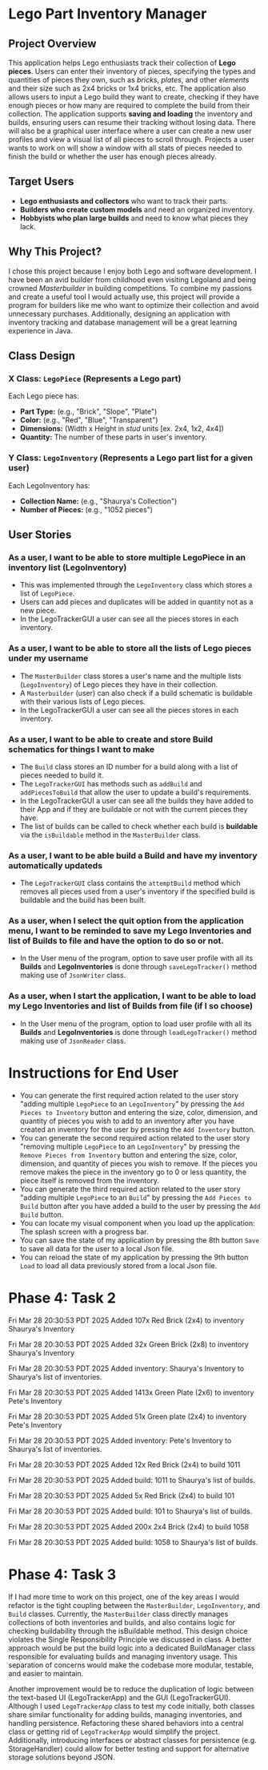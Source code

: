 # Lego Part Inventory Manager

## Project Overview
This application helps Lego enthusiasts track their collection of **Lego pieces**. Users can enter their inventory of pieces, specifying the types and quantities of pieces they own, such as *bricks*, *plates*, and other *elements* and their size such as 2x4 bricks or 1x4 bricks, etc. The application also allows users to input a Lego build they want to create, checking if they have enough pieces or how many are required to complete the build from their collection. The application supports **saving and loading** the inventory and builds, ensuring users can resume their tracking without losing data. There will also be a graphical user interface where a user can create a new user profiles and view a visual list of all pieces to scroll through. Projects a user wants to work on will show a window with all stats of pieces needed to finish the build or whether the user has enough pieces already.

## Target Users
- **Lego enthusiasts and collectors** who want to track their parts.
- **Builders who create custom models** and need an organized inventory.
- **Hobbyists who plan large builds** and need to know what pieces they lack.

## Why This Project?
I chose this project because I enjoy both Lego and software development. I have been an avid builder from childhood even visiting Legoland and being crowned *Masterbuilder* in building competitions. To combine my passions and create a useful tool I would actually use, this project will provide a program for builders like me who want to optimize their collection and avoid unnecessary purchases. Additionally, designing an application with inventory tracking and database management will be a great learning experience in Java.

## **Class Design**

### **X Class: `LegoPiece` (Represents a Lego part)**
Each Lego piece has:
- **Part Type:** (e.g., "Brick", "Slope", "Plate")
- **Color:** (e.g., "Red", "Blue", "Transparent")
- **Dimensions:** (Width x Height in *stud* units [ex. 2x4, 1x2, 4x4])
- **Quantity:** The number of these parts in user's inventory.


### **Y Class: `LegoInventory` (Represents a Lego part list for a given user)**
Each LegoInventory has:
- **Collection Name:** (e.g., "Shaurya's Collection")
- **Number of Pieces:** (e.g., "1052 pieces")

## **User Stories**

### **As a user, I want to be able to store multiple LegoPiece in an inventory list (LegoInventory)**
- This was implemented through the `LegoInventory` class which stores a list of `LegoPiece`.
- Users can add pieces and duplicates will be added in quantity not as a new piece.
- In the LegoTrackerGUI a user can see all the pieces stores in each inventory.

### **As a user, I want to be able to store all the lists of Lego pieces under my username**
- The `MasterBuilder` class stores a user's name and the multiple lists (`LegoInventory`) of Lego pieces they have in their collection.
- A `Masterbuilder` (user) can also check if a build schematic is buildable with their various lists of Lego pieces.
- In the LegoTrackerGUI a user can see all the pieces stores in each inventory.

### **As a user, I want to be able to create and store Build schematics for things I want to make**
- The `Build` class stores an ID number for a build along with a list of pieces needed to build it.
- The `LegoTrackerGUI` has methods such as `addBuild` and `addPiecesToBuild` that allow the user to update a build's requirements.
- In the LegoTrackerGUI a user can see all the builds they have added to their App and if they are buildable or not with the current pieces they have.
- The list of builds can be called to check whether each build is **buildable** via the `isBuildable` method in the `MasterBuilder` class.

### **As a user, I want to be able build a Build and have my inventory automatically updateds**
- The `LegoTrackerGUI` class contains the `attemptBuild` method which removes all pieces used from a user's inventory if the specified build is buildable and the build has been built.

### **As a user, when I select the quit option from the application menu, I want to be reminded to save my Lego Inventories and list of Builds to file and have the option to do so or not.**

- In the User menu of the program, option to save user profile with all its **Builds** and **LegoInventories** is done through `saveLegoTracker()` method making use of `JsonWriter` class.

### **As a user, when I start the application, I want to be able to load my Lego Inventories and list of Builds from file (if I so choose)**

- In the User menu of the program, option to load user profile with all its **Builds** and **LegoInventories** is done through `loadLegoTracker()` method making use of `JsonReader` class.

# Instructions for End User

- You can generate the first required action related to the user story "adding multiple `LegoPiece` to an `LegoInventory`" by pressing the `Add Pieces to Inventory` button and entering the size, color, dimension, and quantity of pieces you wish to add to an inventory after you have created an inventory for the user by pressing the `Add Inventory` button.
- You can generate the second required action related to the user story "removing multiple `LegoPiece` to an `LegoInventory`" by pressing the `Remove Pieces from Inventory` button and entering the size, color, dimension, and quantity of pieces you wish to remove. If the pieces you remove makes the piece in the inventory go to 0 or less quantity, the piece itself is removed from the inventory.
- You can generate the third required action related to the user story "adding multiple `LegoPiece` to an `Build`" by pressing the `Add Pieces to Build` button after you have added a build to the user by pressing the `Add Build` button. 
- You can locate my visual component when you load up the application: The splash screen with a progress bar.
- You can save the state of my application by pressing the 8th button `Save` to save all data for the user to a local Json file.
- You can reload the state of my application by pressing the 9th button `Load` to load all data previously stored from a local Json file.

# Phase 4: Task 2

Fri Mar 28 20:30:53 PDT 2025
Added 107x Red Brick (2x4) to inventory Shaurya's Inventory

Fri Mar 28 20:30:53 PDT 2025
Added 32x Green Brick (2x8) to inventory Shaurya's Inventory

Fri Mar 28 20:30:53 PDT 2025
Added inventory: Shaurya's Inventory to Shaurya's list of inventories.

Fri Mar 28 20:30:53 PDT 2025
Added 1413x Green Plate (2x6) to inventory Pete's Inventory

Fri Mar 28 20:30:53 PDT 2025
Added 51x Green plate (2x4) to inventory Pete's Inventory

Fri Mar 28 20:30:53 PDT 2025
Added inventory: Pete's Inventory to Shaurya's list of inventories.

Fri Mar 28 20:30:53 PDT 2025
Added 12x Red Brick (2x4) to build 1011

Fri Mar 28 20:30:53 PDT 2025
Added build: 1011 to Shaurya's list of builds.

Fri Mar 28 20:30:53 PDT 2025
Added 5x Red Brick (2x4) to build 101

Fri Mar 28 20:30:53 PDT 2025
Added build: 101 to Shaurya's list of builds.

Fri Mar 28 20:30:53 PDT 2025
Added 200x 2x4 Brick (2x4) to build 1058

Fri Mar 28 20:30:53 PDT 2025
Added build: 1058 to Shaurya's list of builds.

# Phase 4: Task 3

If I had more time to work on this project, one of the key areas I would refactor is the tight coupling between the `MasterBuilder`, `LegoInventory`, and `Build` classes. Currently, the `MasterBuilder` class directly manages collections of both inventories and builds, and also contains logic for checking buildability through the isBuildable method. This design choice violates the Single Responsibility Principle we discussed in class. A better approach would be put the build logic into a dedicated BuildManager class responsible for evaluating builds and managing inventory usage. This separation of concerns would make the codebase more modular, testable, and easier to maintain.

Another improvement would be to reduce the duplication of logic between the text-based UI (LegoTrackerApp) and the GUI (LegoTrackerGUI). Although I used `LegoTrackerApp` class to test my code initially, both classes share similar functionality for adding builds, managing inventories, and handling persistence. Refactoring these shared behaviors into a central class or getting rid of `LegoTrackerApp` would simplify the project. Additionally, introducing interfaces or abstract classes for persistence (e.g. StorageHandler) could allow for better testing and support for alternative storage solutions beyond JSON.